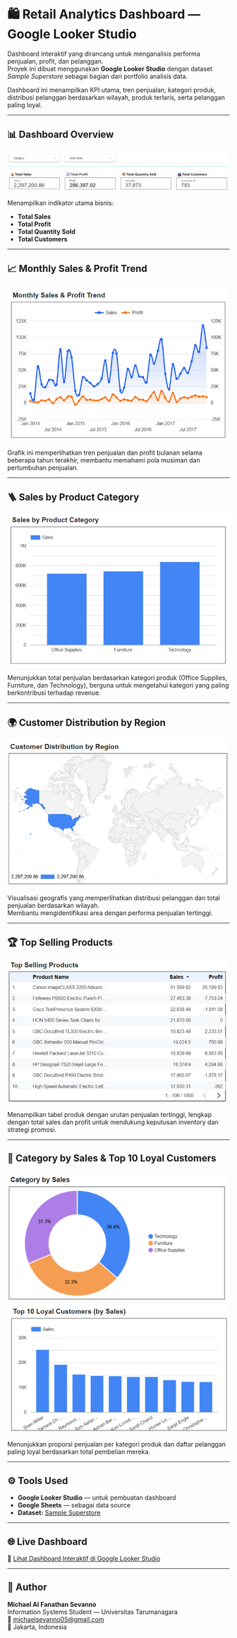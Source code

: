 # 🛍️ Retail Analytics Dashboard — Google Looker Studio

Dashboard interaktif yang dirancang untuk menganalisis performa penjualan, profit, dan pelanggan.  
Proyek ini dibuat menggunakan **Google Looker Studio** dengan dataset *Sample Superstore* sebagai bagian dari portfolio analisis data.

Dashboard ini menampilkan KPI utama, tren penjualan, kategori produk, distribusi pelanggan berdasarkan wilayah, produk terlaris, serta pelanggan paling loyal.

---

## 📊 Dashboard Overview
![Dashboard KPI](Dashboard_KPI.png)

Menampilkan indikator utama bisnis:
- **Total Sales**
- **Total Profit**
- **Total Quantity Sold**
- **Total Customers**

---

## 📈 Monthly Sales & Profit Trend
![Monthly Sales and Profit Trend](Monthly_Sales_Profit_Trend.png)

Grafik ini memperlihatkan tren penjualan dan profit bulanan selama beberapa tahun terakhir, membantu memahami pola musiman dan pertumbuhan penjualan.

---

## 🪜 Sales by Product Category
![Sales by Category](Sales_by_Category.png)

Menunjukkan total penjualan berdasarkan kategori produk (Office Supplies, Furniture, dan Technology), berguna untuk mengetahui kategori yang paling berkontribusi terhadap revenue.

---

## 🌍 Customer Distribution by Region
![Customer Distribution](Customer_Distribution.png)

Visualisasi geografis yang memperlihatkan distribusi pelanggan dan total penjualan berdasarkan wilayah.  
Membantu mengidentifikasi area dengan performa penjualan tertinggi.

---

## 🏆 Top Selling Products
![Top Selling Products](Top_Selling_Products.png)

Menampilkan tabel produk dengan urutan penjualan tertinggi, lengkap dengan total sales dan profit untuk mendukung keputusan inventory dan strategi promosi.

---

## 💬 Category by Sales & Top 10 Loyal Customers
![Category by Sales](Category_by_Sales.png)
![Top 10 Loyal Customers](10_Loyal_Customers.png)

Menunjukkan proporsi penjualan per kategori produk dan daftar pelanggan paling loyal berdasarkan total pembelian mereka.

---

## ⚙️ Tools Used
- **Google Looker Studio** — untuk pembuatan dashboard
- **Google Sheets** — sebagai data source
- **Dataset:** [Sample Superstore](data/sample_superstore.csv)  

---

## 🌐 Live Dashboard
🔗 [Lihat Dashboard Interaktif di Google Looker Studio](https://lookerstudio.google.com/reporting/cf38e81b-31c6-4053-973a-b1e931a0bfb2)  

---

## 👤 Author
**Michael Al Fanathan Sevanno**  
Information Systems Student — Universitas Tarumanagara  
📧 michaelsevanno05@gmail.com  
📍 Jakarta, Indonesia
